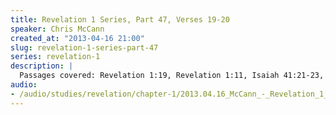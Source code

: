 ```yaml
--- 
title: Revelation 1 Series, Part 47, Verses 19-20
speaker: Chris McCann
created_at: "2013-04-16 21:00"
slug: revelation-1-series-part-47
series: revelation-1
description: |
  Passages covered: Revelation 1:19, Revelation 1:11, Isaiah 41:21-23, Daniel 12:4,9,10, Revelation 1:20, Matthew 13:9-11.
audio: 
- /audio/studies/revelation/chapter-1/2013.04.16_McCann_-_Revelation_1_Series_Part_47.yaml
---
```

